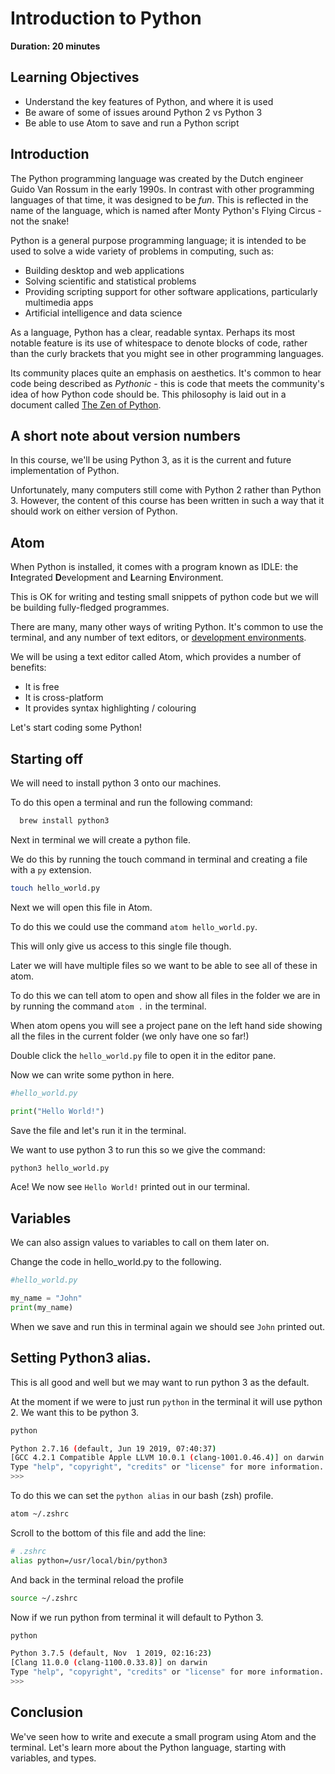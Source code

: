 # Introduction to Python

**Duration: 20 minutes**

## Learning Objectives

- Understand the key features of Python, and where it is used
- Be aware of some of issues around Python 2 vs Python 3
- Be able to use Atom to save and run a Python script

## Introduction

The Python programming language was created by the Dutch engineer Guido Van Rossum in the early 1990s. In contrast with other programming languages of that time, it was designed to be _fun_. This is reflected in the name of the language, which is named after Monty Python's Flying Circus - not the snake!

Python is a general purpose programming language; it is intended to be used to solve a wide variety of problems in computing, such as:

- Building desktop and web applications
- Solving scientific and statistical problems
- Providing scripting support for other software applications, particularly multimedia apps
- Artificial intelligence and data science

As a language, Python has a clear, readable syntax. Perhaps its most notable feature is its use of whitespace to denote blocks of code, rather than the curly brackets that you might see in other programming languages.

Its community places quite an emphasis on aesthetics. It's common to hear code being described as _Pythonic_ - this is code that meets the community's idea of how Python code should be. This philosophy is laid out in a document called [The Zen of Python](https://www.python.org/dev/peps/pep-0020/#id3).

## A short note about version numbers

In this course, we'll be using Python 3, as it is the current and future implementation of Python.

Unfortunately, many computers still come with Python 2 rather than Python 3. However, the content of this course has been written in such a way that it should work on either version of Python.

## Atom

When Python is installed, it comes with a program known as IDLE: the <b>I</b>ntegrated <b>D</b>evelopment and <b>L</b>earning <b>E</b>nvironment.

This is OK for writing and testing small snippets of python code but we will be building fully-fledged programmes.

There are many, many other ways of writing Python. It's common to use the terminal, and any number of text editors, or [development environments](https://wiki.python.org/moin/IntegratedDevelopmentEnvironments).

We will be using a text editor called Atom, which provides a number of benefits:

- It is free
- It is cross-platform
- It provides syntax highlighting / colouring

Let's start coding some Python!


## Starting off

We will need to install python 3 onto our machines.

To do this open a terminal and run the following command:

```bash
  brew install python3
```

Next in terminal we will create a python file.

We do this by running the touch command in terminal and creating a file with a `py` extension.

```bash
touch hello_world.py
```

Next we will open this file in Atom.

To do this we could use the command `atom hello_world.py`.

This will only give us access to this single file though.

Later we will have multiple files so we want to be able to see all of these in atom.

To do this we can tell atom to open and show all files in the folder we are in by running the command `atom .` in the terminal.

When atom opens you will see a project pane on the left hand side showing all the files in the current folder (we only have one so far!)

Double click the `hello_world.py` file to open it in the editor pane.

Now we can write some python in here.

```python
#hello_world.py

print("Hello World!")
```

Save the file and let's run it in the terminal.

We want to use python 3 to run this so we give the command:

```bash
python3 hello_world.py
```

Ace! We now see `Hello World!` printed out in our terminal.

## Variables

We can also assign values to variables to call on them later on.

Change the code in hello_world.py to the following.

```python
#hello_world.py

my_name = "John"
print(my_name)
```

When we save and run this in terminal again we should see `John` printed out.

## Setting Python3 alias.

This is all good and well but we may want to run python 3 as the default.

At the moment if we were to just run `python` in the terminal it will use python 2. We want this to be python 3.

```bash
python

Python 2.7.16 (default, Jun 19 2019, 07:40:37)
[GCC 4.2.1 Compatible Apple LLVM 10.0.1 (clang-1001.0.46.4)] on darwin
Type "help", "copyright", "credits" or "license" for more information.
>>>
```

To do this we can set the `python alias` in our bash (zsh) profile.

```bash
atom ~/.zshrc
```

Scroll to the bottom of this file and add the line:

```bash
# .zshrc
alias python=/usr/local/bin/python3
```

And back in the terminal reload the profile

```bash
source ~/.zshrc
```
Now if we run python from terminal it will default to Python 3.


```bash
python

Python 3.7.5 (default, Nov  1 2019, 02:16:23)
[Clang 11.0.0 (clang-1100.0.33.8)] on darwin
Type "help", "copyright", "credits" or "license" for more information.
>>>
```

## Conclusion

We've seen how to write and execute a small program using Atom and the terminal. Let's learn more about the Python language, starting with variables, and types.
